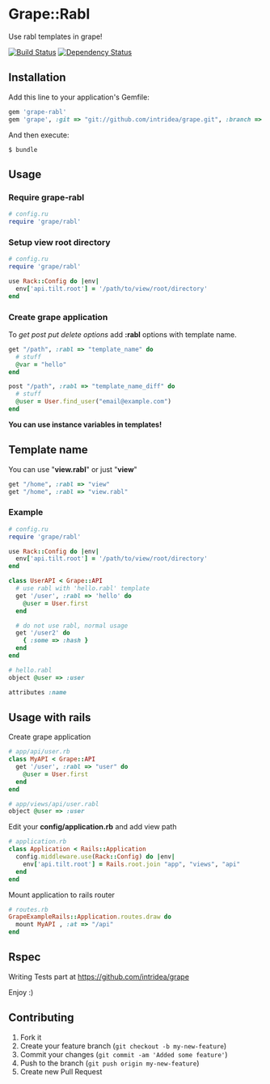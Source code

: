 # Grape::Rabl

Use rabl templates in grape!

[![Build Status](https://secure.travis-ci.org/LTe/grape-rabl.png)](http://travis-ci.org/LTe/grape-rabl) [![Dependency Status](https://gemnasium.com/LTe/grape-rabl.png)](https://gemnasium.com/LTe/grape-rabl)


## Installation

Add this line to your application's Gemfile:

```ruby
gem 'grape-rabl'
gem 'grape', :git => "git://github.com/intridea/grape.git", :branch => "frontier"
```

And then execute:

    $ bundle

## Usage

### Require grape-rabl
```ruby
# config.ru
require 'grape/rabl'
```

### Setup view root directory
```ruby
# config.ru
require 'grape/rabl'

use Rack::Config do |env|
  env['api.tilt.root'] = '/path/to/view/root/directory'
end
```

### Create grape application

To *get post put delete options* add **:rabl** options with template name.

```ruby
get "/path", :rabl => "template_name" do
  # stuff
  @var = "hello"
end

post "/path", :rabl => "template_name_diff" do
  # stuff
  @user = User.find_user("email@example.com")
end
```

**You can use instance variables in templates!**

## Template name

You can use "**view.rabl**" or just "**view**"

```ruby
get "/home", :rabl => "view"
get "/home", :rabl => "view.rabl"
```

### Example

```ruby
# config.ru
require 'grape/rabl'

use Rack::Config do |env|
  env['api.tilt.root'] = '/path/to/view/root/directory'
end

class UserAPI < Grape::API
  # use rabl with 'hello.rabl' template
  get '/user', :rabl => 'hello' do
    @user = User.first
  end

  # do not use rabl, normal usage
  get '/user2' do
    { :some => :hash }
  end
end
```

```ruby
# hello.rabl
object @user => :user

attributes :name
```

## Usage with rails

Create grape application

```ruby
# app/api/user.rb
class MyAPI < Grape::API
  get '/user', :rabl => "user" do
    @user = User.first
  end
end
```

```ruby
# app/views/api/user.rabl
object @user => :user
```

Edit your **config/application.rb** and add view path

```ruby
# application.rb
class Application < Rails::Application
  config.middleware.use(Rack::Config) do |env|
    env['api.tilt.root'] = Rails.root.join "app", "views", "api"
  end
end
```

Mount application to rails router

```ruby
# routes.rb
GrapeExampleRails::Application.routes.draw do
  mount MyAPI , :at => "/api"
end
```

## Rspec

Writing Tests part at https://github.com/intridea/grape

Enjoy :)

## Contributing

1. Fork it
2. Create your feature branch (`git checkout -b my-new-feature`)
3. Commit your changes (`git commit -am 'Added some feature'`)
4. Push to the branch (`git push origin my-new-feature`)
5. Create new Pull Request
